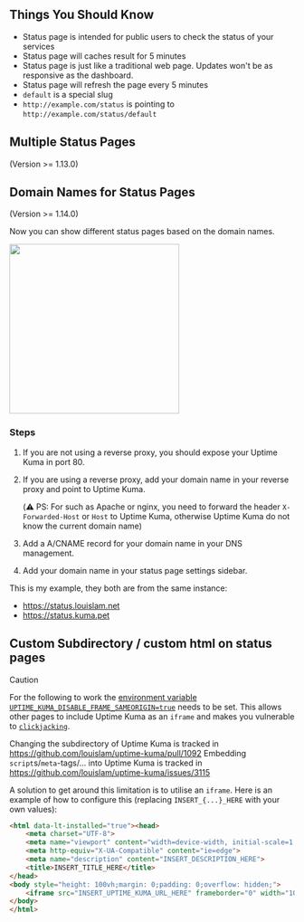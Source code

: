 
## Things You Should Know

- Status page is intended for public users to check the status of your services
- Status page will caches result for 5 minutes
- Status page is just like a traditional web page. Updates won't be as responsive as the dashboard.
- Status page will refresh the page every 5 minutes
- `default` is a special slug
- `http://example.com/status` is pointing to `http://example.com/status/default`

## Multiple Status Pages
(Version >= 1.13.0)

## Domain Names for Status Pages
(Version >= 1.14.0)

Now you can show different status pages based on the domain names.

<img src="https://user-images.githubusercontent.com/1336778/163301604-1d5f8817-ae64-4e79-b6fc-0a517cc8ab81.png" width="300" />

### Steps

1. If you are not using a reverse proxy, you should expose your Uptime Kuma in port 80.
2. If you are using a reverse proxy, add your domain name in your reverse proxy and point to Uptime Kuma.

    (⚠️ PS: For such as Apache or nginx, you need to forward the header `X-Forwarded-Host` or `Host` to Uptime Kuma, otherwise Uptime Kuma do not know the current domain name)

3. Add a A/CNAME record for your domain name in your DNS management.
4. Add your domain name in your status page settings sidebar.

This is my example, they both are from the same instance:
- https://status.louislam.net
- https://status.kuma.pet

## Custom Subdirectory / custom html on status pages

> [!CAUTION]
> For the following to work the [environment variable `UPTIME_KUMA_DISABLE_FRAME_SAMEORIGIN=true`](https://github.com/louislam/uptime-kuma/wiki/Environment-Variables) needs to be set.
> This allows other pages to include Uptime Kuma as an `iframe` and makes you vulnerable to [`clickjacking`](https://en.wikipedia.org/wiki/Clickjacking). 

Changing the subdirectory of Uptime Kuma is tracked in https://github.com/louislam/uptime-kuma/pull/1092
Embedding `script`s/`meta`-tags/... into Uptime Kuma is tracked in https://github.com/louislam/uptime-kuma/issues/3115

A solution to get around this limitation is to utilise an `iframe`.
Here is an example of how to configure this (replacing `INSERT_{...}_HERE` with your own values):

```html
<html data-lt-installed="true"><head>
    <meta charset="UTF-8">
    <meta name="viewport" content="width=device-width, initial-scale=1.0">
    <meta http-equiv="X-UA-Compatible" content="ie=edge">
  	<meta name="description" content="INSERT_DESCRIPTION_HERE">
    <title>INSERT_TITLE_HERE</title>
</head>
<body style="height: 100vh;margin: 0;padding: 0;overflow: hidden;">
    <iframe src="INSERT_UPTIME_KUMA_URL_HERE" frameborder="0" width="100%" height="100%" allowtransparency="yes" style="overflow:hidden;margin: 0; border: none;"></iframe>
</body>
</html>
```
